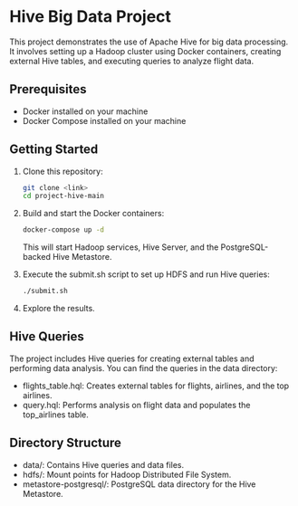 # Hive Big Data Project

This project demonstrates the use of Apache Hive for big data processing. It involves setting up a Hadoop cluster using Docker containers, creating external Hive tables, and executing queries to analyze flight data.

## Prerequisites

- Docker installed on your machine
- Docker Compose installed on your machine

## Getting Started

1. Clone this repository:

   ```bash
   git clone <link>
   cd project-hive-main
   ```

2. Build and start the Docker containers:

   ```bash
   docker-compose up -d
   ```

   This will start Hadoop services, Hive Server, and the PostgreSQL-backed Hive Metastore.

3. Execute the submit.sh script to set up HDFS and run Hive queries:

   ```bash
   ./submit.sh
   ```

4. Explore the results.

## Hive Queries

The project includes Hive queries for creating external tables and performing data analysis. You can find the queries in the data directory:
- flights_table.hql: Creates external tables for flights, airlines, and the top airlines.
- query.hql: Performs analysis on flight data and populates the top_airlines table.

## Directory Structure

- data/: Contains Hive queries and data files.
- hdfs/: Mount points for Hadoop Distributed File System.
- metastore-postgresql/: PostgreSQL data directory for the Hive Metastore.
